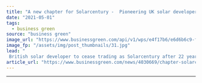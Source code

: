 ```yaml
---
title: "A new chapter for Solarcentury -  Pioneering UK solar developer finalises merger with Statkraft"
date: "2021-05-01"
tags: 
  - business green
source: "business green"
image_url: "https://www.businessgreen.com/api/v1/wps/e4f17b6/e6d6b6c9-f2ae-4a10-9556-f7ca586e29af/7/Solarcentury-350x250-185x114.jpg"
image_fp: "/assets/img/post_thumbnails/31.jpg"
lead: "
 British solar developer to cease trading as Solarcentury after 22 years as it officially becomes part of Norwegian state-owned energy company ..."
article_url: "https://www.businessgreen.com/news/4030669/chapter-solarcentury-pioneering-uk-solar-developer-finalises-merger-statkraft"
---
```


---
